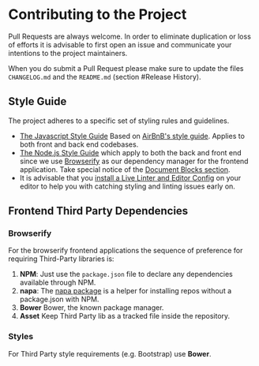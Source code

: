 # Contributing to the Project

Pull Requests are always welcome. In order to eliminate duplication or loss of efforts it is advisable to first open an issue and communicate your intentions to the project maintainers.

When you do submit a Pull Request please make sure to update the files `CHANGELOG.md` and the `README.md` (section #Release History).

## Style Guide

The project adheres to a specific set of styling rules and guidelines.

* [The Javascript Style Guide](https://github.com/thanpolas/Practice/blob/master/Javascript-Style-Guide.md) Based on [AirBnB's style guide](https://github.com/airbnb/javascript). Applies to both front and back end codebases.
* [The Node.js Style Guide](https://github.com/thanpolas/Practice/blob/master/Node.js.md) which apply to both the back and front end since we use [Browserify](http://browserify.org/) as our dependency manager for the frontend application. Take special notice of the [Document Blocks section](https://github.com/thanpolas/Practice/blob/master/Node.js.md#docblocks).
* It is advisable that you [install a Live Linter and Editor Config](https://github.com/thanpolas/Practice#tldr-install-live-linter-and-editor-config) on your editor to help you with catching styling and linting issues early on.

## Frontend Third Party Dependencies

### Browserify

For the browserify frontend applications the sequence of preference for requiring Third-Party libraries is:

1. **NPM**: Just use the `package.json` file to declare any dependencies available through NPM.
1. **napa**: The [napa package](https://github.com/shama/napa) is a helper for installing repos without a package.json with NPM.
1. **Bower** Bower, the known package manager.
1. **Asset** Keep Third Party lib as a tracked file inside the repository.


### Styles

For Third Party style requirements (e.g. Bootstrap) use **Bower**.

